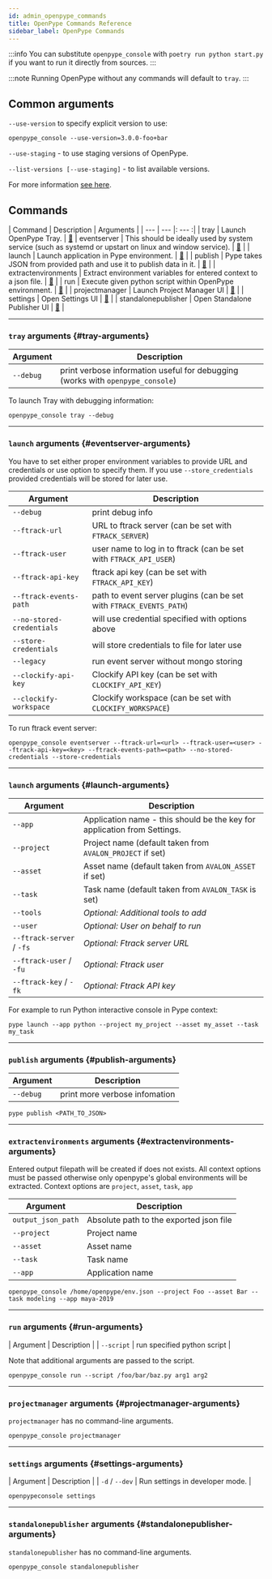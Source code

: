 ```yaml
---
id: admin_openpype_commands
title: OpenPype Commands Reference
sidebar_label: OpenPype Commands
---
```


:::info
You can substitute `openpype_console` with `poetry run python start.py` if you want to run it
directly from sources.
:::

:::note
Running OpenPype without any commands will default to `tray`.
:::

## Common arguments
`--use-version` to specify explicit version to use:
```shell
openpype_console --use-version=3.0.0-foo+bar
```

`--use-staging` - to use staging versions of OpenPype.

`--list-versions [--use-staging]` - to list available versions.

For more information [see here](admin_use#run-openpype).

## Commands

| Command | Description | Arguments |
| --- | --- |: --- :|
| tray | Launch OpenPype Tray. |  [📑](#tray-arguments)
| eventserver | This should be ideally used by system service (such as systemd or upstart on linux and window service). | [📑](#eventserver-arguments) |
| launch | Launch application in Pype environment. | [📑](#launch-arguments) |
| publish | Pype takes JSON from provided path and use it to publish data in it. | [📑](#publish-arguments) |
| extractenvironments | Extract environment variables for entered context to a json file. | [📑](#extractenvironments-arguments) |
| run | Execute given python script within OpenPype environment. | [📑](#run-arguments) |
| projectmanager | Launch Project Manager UI | [📑](#projectmanager-arguments) |
| settings | Open Settings UI | [📑](#settings-arguments) |
| standalonepublisher | Open Standalone Publisher UI | [📑](#standalonepublisher-arguments) |

---
### `tray` arguments {#tray-arguments}
| Argument | Description |
| --- | --- |
| `--debug` | print verbose information useful for debugging (works with `openpype_console`) |

To launch Tray with debugging information:
```shell
openpype_console tray --debug
```
---
### `launch` arguments {#eventserver-arguments}
You have to set either proper environment variables to provide URL and credentials or use
option to specify them. If you use `--store_credentials` provided credentials will be stored for later use.

| Argument | Description |
| --- | --- |
| `--debug` | print debug info |
| `--ftrack-url` | URL to ftrack server (can be set with `FTRACK_SERVER`) |
| `--ftrack-user` |user name to log in to ftrack (can be set with `FTRACK_API_USER`) |
| `--ftrack-api-key` | ftrack api key (can be set with `FTRACK_API_KEY`) |
| `--ftrack-events-path` | path to event server plugins (can be set with `FTRACK_EVENTS_PATH`) |
| `--no-stored-credentials` | will use credential specified with options above |
| `--store-credentials` | will store credentials to file for later use |
| `--legacy` | run event server without mongo storing |
| `--clockify-api-key` | Clockify API key (can be set with `CLOCKIFY_API_KEY`) |
| `--clockify-workspace` | Clockify workspace (can be set with `CLOCKIFY_WORKSPACE`) |

To run ftrack event server:
```shell
openpype_console eventserver --ftrack-url=<url> --ftrack-user=<user> --ftrack-api-key=<key> --ftrack-events-path=<path> --no-stored-credentials --store-credentials
```

---
### `launch` arguments {#launch-arguments}

| Argument | Description |
| --- | --- |
| `--app` | Application name - this should be the key for application from Settings. |
| `--project` | Project name (default taken from `AVALON_PROJECT` if set) |
| `--asset` | Asset name (default taken from `AVALON_ASSET` if set) |
| `--task` | Task name (default taken from `AVALON_TASK` is set) |
| `--tools` | *Optional: Additional tools to add* |
| `--user` | *Optional: User on behalf to run* | 
| `--ftrack-server` / `-fs` | *Optional: Ftrack server URL* | 
| `--ftrack-user` / `-fu` | *Optional: Ftrack user* |
| `--ftrack-key` / `-fk` | *Optional: Ftrack API key* |

For example to run Python interactive console in Pype context:
```shell
pype launch --app python --project my_project --asset my_asset --task my_task
```

---
### `publish` arguments {#publish-arguments}

| Argument | Description |
| --- | --- |
| `--debug` | print more verbose infomation |

```shell
pype publish <PATH_TO_JSON>
```

---
### `extractenvironments` arguments {#extractenvironments-arguments}

Entered output filepath will be created if does not exists.
All context options must be passed otherwise only openpype's global environments will be extracted.
Context options are `project`, `asset`, `task`, `app`

| Argument | Description |
| --- | --- |
| `output_json_path` | Absolute path to the exported json file |
| `--project` | Project name |
| `--asset` | Asset name |
| `--task` | Task name |
| `--app` | Application name |

```shell
openpype_console /home/openpype/env.json --project Foo --asset Bar --task modeling --app maya-2019
```

---
### `run` arguments {#run-arguments}

| Argument | Description |
| `--script` | run specified python script |

Note that additional arguments are passed to the script.

```shell
openpype_console run --script /foo/bar/baz.py arg1 arg2
```

---
### `projectmanager` arguments {#projectmanager-arguments}
`projectmanager` has no command-line arguments.
```shell
openpype_console projectmanager
```

---
### `settings` arguments {#settings-arguments}

| Argument | Description |
| `-d` / `--dev` | Run settings in developer mode. |

```shell
openpypeconsole settings
```

---
### `standalonepublisher` arguments {#standalonepublisher-arguments}
`standalonepublisher` has no command-line arguments.
```shell
openpype_console standalonepublisher
```